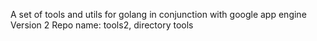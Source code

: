 A set of tools and utils for golang 
in conjunction with google app engine
Version 2
Repo name: tools2, directory tools
